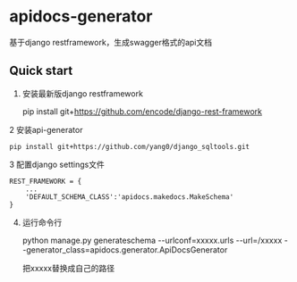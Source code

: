 # apidocs-generator
基于django restframework，生成swagger格式的api文档


Quick start
-----------

1. 安装最新版django restframework

    pip install git+https://github.com/encode/django-rest-framework

2 安装api-generator

    pip install git+https://github.com/yang0/django_sqltools.git

3 配置django settings文件

    REST_FRAMEWORK = {
        ...
        'DEFAULT_SCHEMA_CLASS':'apidocs.makedocs.MakeSchema'
    }

4. 运行命令行

    python manage.py generateschema --urlconf=xxxxx.urls --url=/xxxxx --generator_class=apidocs.generator.ApiDocsGenerator

    把xxxxx替换成自己的路径